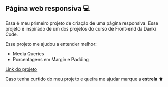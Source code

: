 ## Página web responsiva :computer:

Essa é meu primeiro projeto de criação de uma página responsiva. Esse projeto é inspirado de um dos projetos do curso de Front-end da Danki Code.

Esse projeto me ajudou a entender melhor:

 - Media Queries
 - Porcentagens em Margin e Padding
 
[Link do projeto](https://marinhoo.github.io/responsive-landing-page/)


Caso tenha curtido do meu projeto e queira me ajudar marque a  **estrela** :arrow_up:

